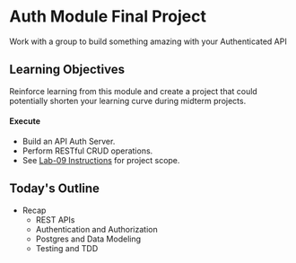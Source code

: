 # Auth Module Final Project

Work with a group to build something amazing with your Authenticated API

## Learning Objectives

Reinforce learning from this module and create a project that could potentially shorten your learning curve during midterm projects. 

#### Execute

- Build an API Auth Server.
- Perform RESTful CRUD operations.
- See [Lab-09 Instructions](https://codefellows.github.io/code-401-javascript-guide/curriculum/class-09/lab/) for project scope.

## Today's Outline

- Recap
  - REST APIs
  - Authentication and Authorization
  - Postgres and Data Modeling
  - Testing and TDD

<!-- To Be Completed By Instructor -->
